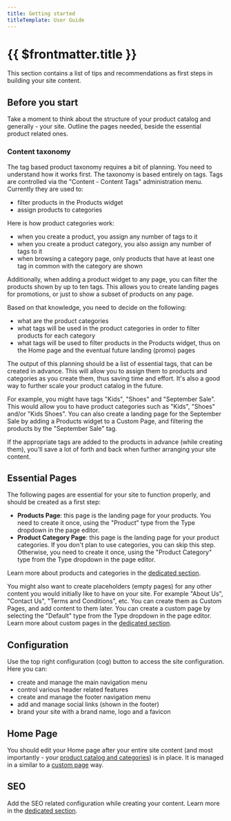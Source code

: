 ```yaml
---
title: Getting started
titleTemplate: User Guide
---
```


# {{ $frontmatter.title }}

This section contains a list of tips and recommendations as first steps in building your site content.

## Before you start

Take a moment to think about the structure of your product catalog and generally - your site. Outline the pages needed, beside the essential product related ones. 

### Content taxonomy

The tag based product taxonomy requires a bit of planning. You need to understand how it works first. The taxonomy is based entirely on tags. Tags are controlled via the "Content - Content Tags" administration menu. Currently they are used to:
- filter products in the Products widget
- assign products to categories

Here is how product categories work:
- when you create a product, you assign any number of tags to it
- when you create a product category, you also assign any number of tags to it
- when browsing a category page, only products that have at least one tag in common with the category are shown

Additionally, when adding a product widget to any page, you can filter the products shown by up to ten tags. This allows you to create landing pages for promotions, or just to show a subset of products on any page.

Based on that knowledge, you need to decide on the following:
- what are the product categories
- what tags will be used in the product categories in order to filter products for each category
- what tags will be used to filter products in the Products widget, thus on the Home page and the eventual future landing (promo) pages

The output of this planning should be a list of essential tags, that can be created in advance. This will allow you to assign them to products and categories as you create them, thus saving time and effort. It's also a good way to further scale your product catalog in the future.

For example, you might have tags "Kids", "Shoes" and "September Sale". This would allow you to have product categories such as "Kids", "Shoes" and/or "Kids Shoes". You can also create a landing page for the September Sale by adding a Products widget to a Custom Page, and filtering the products by the "September Sale" tag. 

If the appropriate tags are added to the products in advance (while creating them), you'll save a lot of forth and back when further arranging your site content.

## Essential Pages

The following pages are essential for your site to function properly, and should be created as a first step:

- **Products Page**: this page is the landing page for your products. You need to create it once, using the "Product" type from the Type dropdown in the page editor.
- **Product Category Page**: this page is the landing page for your product categories. If you don't plan to use categories, you can skip this step. Otherwise, you need to create it once, using the "Product Category" type from the Type dropdown in the page editor.

Learn more about products and categories in the [dedicated section](./products-and-categories.md).

You might also want to create placeholders (empty pages) for any other content you would initially like to have on your site. For example "About Us", "Contact Us", "Terms and Conditions", etc. You can create them as Custom Pages, and add content to them later. You can create a custom page by selecting the "Default" type from the Type dropdown in the page editor. Learn more about custom pages in the [dedicated section](./custom-pages.md).

## Configuration

Use the top right configuration (cog) button to access the site configuration. Here you can:
- create and manage the main navigation menu
- control various header related features
- create and manage the footer navigation menu
- add and manage social links (shown in the footer)
- brand your site with a brand name, logo and a favicon

## Home Page

You should edit your Home page after your entire site content (and most importantly - your [product catalog and categories](./products-and-categories.md)) is in place. It is managed in a similar to a [custom page](./custom-pages.md) way.

## SEO

Add the SEO related configuration while creating your content. Learn more in the [dedicated section](./search-and-seo.md).
